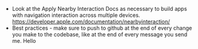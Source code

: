 - Look at the Apply Nearby Interaction Docs as necessary to build apps with navigation interaction across multiple devices. https://developer.apple.com/documentation/nearbyinteraction/
- Best practices - make sure to push to github at the end of every change you make to the codebase, like at the end of every message you send me.
Hello